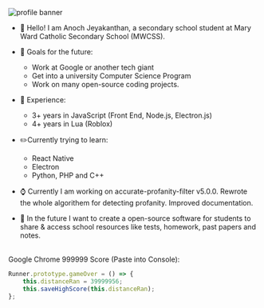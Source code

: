 ![profile banner](https://cdn.discordapp.com/attachments/1015105694745239553/1029545134007787590/profileBannerpng.png)

- 👋 Hello! I am Anoch Jeyakanthan, a secondary school student at Mary Ward Catholic Secondary School (MWCSS).

- 📅 Goals for the future:
	- Work at Google or another tech giant
	- Get into a university Computer Science Program
	- Work on many open-source coding projects.
	
	
- 🥼 Experience:
	- 3+ years in JavaScript (Front End, Node.js, Electron.js)
	- 4+ years in Lua (Roblox)
	
	
- ✏️Currently trying to learn:
	- React Native
	- Electron
	- Python, PHP and C++
	
	
- ⌚ Currently I am working on accurate-profanity-filter v5.0.0. Rewrote the whole algorithem for detecting profanity. Improved documentation. 


- 📝 In the future I want to create a open-source software for students to share & access school resources like tests, homework, past papers and notes.
  
<br />
Google Chrome 999999 Score (Paste into Console):

```js
Runner.prototype.gameOver = () => { 
	this.distanceRan = 39999956;
	this.saveHighScore(this.distanceRan);
};
```
